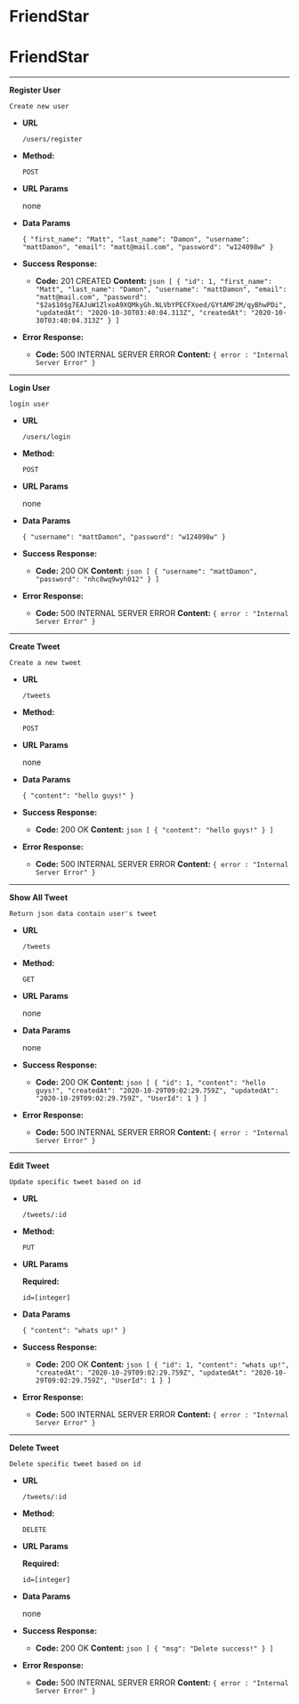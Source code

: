 # FriendStar

# FriendStar
------------
**Register User**

  `Create new user`

* **URL**

  `/users/register`

* **Method:**

  `POST`

* **URL Params**

	none

* **Data Params**

	`
		{
			"first_name": "Matt",
			"last_name": "Damon",
			"username": "mattDamon",
			"email": "matt@mail.com",
			"password": "w124098w"
		}
	`
* **Success Response:**

  * **Code:** 201 CREATED
    **Content:**
		```json
		[
	  	{
				"id": 1,
				"first_name": "Matt",
				"last_name": "Damon",
				"username": "mattDamon",
				"email": "matt@mail.com",
				"password": "$2a$10$g7EAJuW1ZlxoA9XQMkyGh.NLVbYPECFXoed/GYtAMF2M/qyBhwPDi",
    		"updatedAt": "2020-10-30T03:40:04.313Z",
    		"createdAt": "2020-10-30T03:40:04.313Z"
	 		}
		]
		```
 
* **Error Response:**

  * **Code:** 500 INTERNAL SERVER ERROR
    **Content:** `{ error : "Internal Server Error" }`


------------------
**Login User**

  `login user`

* **URL**

  `/users/login`

* **Method:**

  `POST`

* **URL Params**

	none

* **Data Params**

	`
		{
			"username": "mattDamon",
			"password": "w124098w"
		}
	`
* **Success Response:**

  * **Code:** 200 OK
    **Content:**
		```json
		[
	  	{
				"username": "mattDamon",
				"password": "nhc8wq9wyh012"
	 		}
		]
		```
 
* **Error Response:**

  * **Code:** 500 INTERNAL SERVER ERROR
    **Content:** `{ error : "Internal Server Error" }`


------------------
**Create Tweet**

  `Create a new tweet`

* **URL**

  `/tweets`

* **Method:**

  `POST`

* **URL Params**

	none

* **Data Params**

	`
		{
			"content": "hello guys!"
		}
	`
* **Success Response:**

  * **Code:** 200 OK
    **Content:**
		```json
		[
	  	{
				"content": "hello guys!"
	 		}
		]
		```
 
* **Error Response:**

  * **Code:** 500 INTERNAL SERVER ERROR
    **Content:** `{ error : "Internal Server Error" }`


------------------
**Show All Tweet**

  `Return json data contain user's tweet`

* **URL**

  `/tweets`

* **Method:**

  `GET`

* **URL Params**

	none

* **Data Params**

	none

* **Success Response:**

  * **Code:** 200 OK
    **Content:**
		```json
		[
	  	{
				 "id": 1,
        "content": "hello guys!",
        "createdAt": "2020-10-29T09:02:29.759Z",
        "updatedAt": "2020-10-29T09:02:29.759Z",
        "UserId": 1
	 		}
		]
		```
 
* **Error Response:**

  * **Code:** 500 INTERNAL SERVER ERROR
    **Content:** `{ error : "Internal Server Error" }`


------------------
**Edit Tweet**

  `Update specific tweet based on id`

* **URL**

  `/tweets/:id`

* **Method:**

  `PUT`

* **URL Params**

	**Required:**

	`id=[integer]`

* **Data Params**

	`
		{
			"content": "whats up!"
		}
	`

* **Success Response:**

  * **Code:** 200 OK
    **Content:**
		```json
		[
	  	{
				 "id": 1,
        "content": "whats up!",
        "createdAt": "2020-10-29T09:02:29.759Z",
        "updatedAt": "2020-10-29T09:02:29.759Z",
        "UserId": 1
	 		}
		]
		```
 
* **Error Response:**

  * **Code:** 500 INTERNAL SERVER ERROR
    **Content:** `{ error : "Internal Server Error" }`


------------------
**Delete Tweet**

  `Delete specific tweet based on id`

* **URL**

  `/tweets/:id`

* **Method:**

  `DELETE`

* **URL Params**

	**Required:**

	`id=[integer]`

* **Data Params**

	none

* **Success Response:**

  * **Code:** 200 OK
    **Content:**
		```json
		[
	  	{
				"msg": "Delete success!"
	 		}
		]
		```
 
* **Error Response:**

  * **Code:** 500 INTERNAL SERVER ERROR
    **Content:** `{ error : "Internal Server Error" }`
